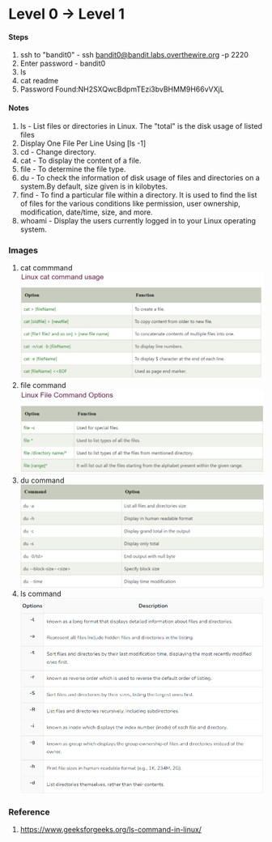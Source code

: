 # Level 0 → Level 1


#### Steps

1. ssh to "bandit0" - ssh bandit0@bandit.labs.overthewire.org -p 2220 
2. Enter password - bandit0
3. ls 
4. cat readme
5. Password Found:NH2SXQwcBdpmTEzi3bvBHMM9H66vVXjL

#### Notes

1. ls - List files or directories in Linux. The "total" is the disk usage of listed files
2. Display One File Per Line Using [ls -1]
3. cd - Change directory.
4. cat - To display the content of a file.
5. file - To determine the file type.
6. du - To check the information of disk usage of files and directories on a system.By default, size given is in kilobytes.
7. find - To find a particular file within a directory. It is used to find the list of files for the various conditions like permission, user ownership, modification, date/time, size, and more.
8. whoami - Display the users currently logged in to your Linux operating system.


### Images

1. cat commmand ![cat commmand](images/image.png)
2. file command ![file command](images/image-1.png)
3. du command ![du command](images/image-2.png)
4. ls command ![ls command](images/image-3.png)


### Reference

1. https://www.geeksforgeeks.org/ls-command-in-linux/